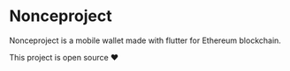 # Nonceproject

Nonceproject is a mobile wallet made with flutter for Ethereum blockchain.

This project is open source ❤️

